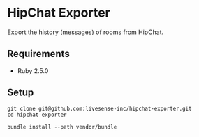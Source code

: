HipChat Exporter
================

Export the history (messages) of rooms from HipChat.

## Requirements

* Ruby 2.5.0

## Setup

```
git clone git@github.com:livesense-inc/hipchat-exporter.git
cd hipchat-exporter
```

```
bundle install --path vendor/bundle
```
